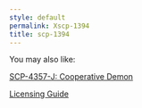 ```yaml
---
style: default
permalink: Xscp-1394
title: scp-1394
---
```

You may also like:

[SCP-4357-J: Cooperative Demon](http://scp-wiki.net/scp-4357-j)

[Licensing Guide](http://scp-wiki.net/licensing-guide)
